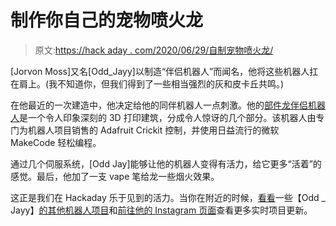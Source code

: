 # 制作你自己的宠物喷火龙

> 原文:[https://hack aday . com/2020/06/29/自制宠物喷火龙/](https://hackaday.com/2020/06/29/make-your-own-pet-fire-breathing-dragon/)

[Jorvon Moss]又名[Odd_Jayy]以制造“伴侣机器人”而闻名，他将这些机器人扛在肩上。(我不知道你，但我们得到了一些相当强烈的灰和皮卡丘共鸣。)

在他最近的一次建造中，他决定给他的同伴机器人一点刺激。他的[部件龙伴侣机器人](https://www.hackster.io/Odd_Jayy/widget-dragon-companion-bot-83c0c0)是一个令人印象深刻的 3D 打印建筑，分成令人惊讶的几个部分。该机器人由专门为机器人项目销售的 Adafruit Crickit 控制，并使用日益流行的微软 MakeCode 轻松编程。

通过几个伺服系统，[Odd Jay]能够让他的机器人变得有活力，给它更多“活着”的感觉。最后，他加了一支 vape 笔给龙一些烟火效果。

这正是我们在 Hackaday 乐于见到的活力。当你在附近的时候，[看看](https://hackaday.com/2020/06/11/dexter-the-companion-bot-wants-to-give-you-five/)一些【Odd _ Jayy】[的其他机器人项目](https://hackaday.com/2019/03/30/printed-perching-pals-proliferate/)和[前往他的 Instagram 页面](https://www.instagram.com/odd_jayy/)查看更多实时项目更新。